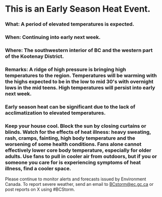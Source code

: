 

# This is an **Early Season Heat Event**.

### What: A period of elevated temperatures is expected.

### When: Continuing into early next week.

### Where: The southwestern interior of BC and the western part of the Kootenay District.

### Remarks: A ridge of high pressure is bringing high temperatures to the region. Temperatures will be warming with the highs expected to be in the low to mid 30's with overnight lows in the mid teens. High temperatures will persist into early next week. 

### Early season heat can be significant due to the lack of acclimatization to elevated temperatures.

### Keep your house cool. Block the sun by closing curtains or blinds. Watch for the effects of heat illness: heavy sweating, rash, cramps, fainting, high body temperature and the worsening of some health conditions. Fans alone cannot effectively lower core body temperature, especially for older adults. Use fans to pull in cooler air from outdoors, but if you or someone you care for is experiencing symptoms of heat illness, find a cooler space.

Please continue to monitor alerts and forecasts issued by Environment Canada. To report severe weather, send an email to BCstorm@ec.gc.ca or post reports on X using #BCStorm.
